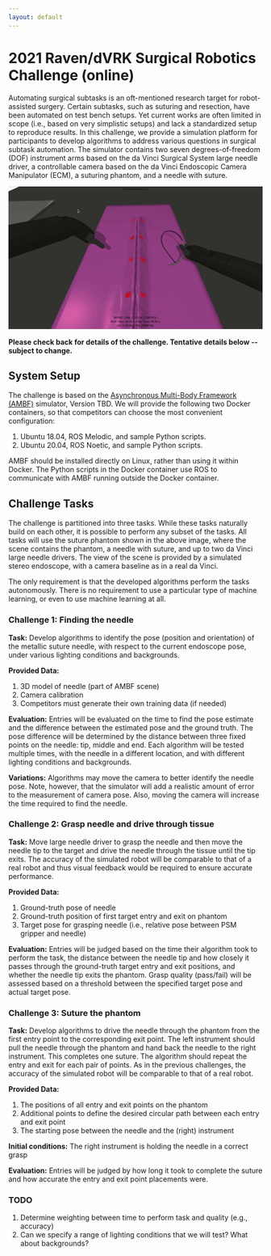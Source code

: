 ```yaml
---
layout: default
---
```


# 2021 Raven/dVRK Surgical Robotics Challenge (online)

Automating surgical subtasks is an oft-mentioned research target for robot-assisted surgery. Certain subtasks, such as
suturing and resection, have been automated on test bench setups. Yet current works are often limited in scope
(i.e., based on very simplistic setups) and lack a standardized setup to reproduce results. In this challenge, we provide
a simulation platform for participants to develop algorithms to address various questions in surgical subtask
automation. The simulator contains two seven degrees-of-freedom (DOF) instrument arms based on the da Vinci Surgical
System large needle driver, a controllable camera based on the da Vinci Endoscopic Camera Manipulator (ECM), a suturing
phantom, and a needle with suture.

![Sample Surgical Scene](/surgical-robotics-challenge/surgical_scene_ambf.gif)

**Please check back for details of the challenge. Tentative details below -- subject to change.**

## System Setup

The challenge is based on the [Asynchronous Multi-Body Framework (AMBF)](https://github.com/WPI-AIM/ambf)
simulator, Version TBD. We will provide the following two Docker containers, so that competitors can choose
the most convenient configuration:
1. Ubuntu 18.04, ROS Melodic, and sample Python scripts.
2. Ubuntu 20.04, ROS Noetic, and sample Python scripts.

AMBF should be installed directly on Linux, rather than using it within Docker.
The Python scripts in the Docker container use ROS to communicate with AMBF running outside the Docker container.

## Challenge Tasks

The challenge is partitioned into three tasks. While these tasks naturally build on each other, it is possible to perform any subset of the tasks. All tasks will use the suture phantom shown in the above image, where the scene contains the phantom, a needle with suture, and up to two da Vinci large needle drivers. The view of the scene is provided by a simulated stereo endoscope, with a camera baseline as in a real da Vinci.

The only requirement is that the developed algorithms perform the tasks autonomously. There is no requirement to use a particular type of machine learning, or even to use machine learning at all.

### Challenge 1: Finding the needle

**Task:** Develop algorithms to identify the pose (position and orientation) of the metallic suture needle, with respect to the current endoscope pose, under various lighting conditions and backgrounds.

**Provided Data:**
1. 3D model of needle (part of AMBF scene)
2. Camera calibration
3. Competitors must generate their own training data (if needed)

**Evaluation:** Entries will be evaluated on the time to find the pose estimate and the difference between the estimated pose and the ground truth. The pose difference will be determined by the distance between three fixed points on the needle: tip, middle and end. Each algorithm will be tested multiple times, with the needle in a different location, and with different lighting conditions and backgrounds.

**Variations:** Algorithms may move the camera to better identify the needle pose. Note, however, that the simulator will add a realistic amount of error to the measurement of camera pose. Also, moving the camera will increase the time required to find the needle.

### Challenge 2: Grasp needle and drive through tissue

**Task:** Move large needle driver to grasp the needle and then move the needle tip to the target and drive the needle through the tissue until the tip exits. The accuracy of the simulated robot will be comparable to that of a real robot and thus visual feedback would be required to ensure accurate performance.

**Provided Data:**
1. Ground-truth pose of needle
2. Ground-truth position of first target entry and exit on phantom
3. Target pose for grasping needle (i.e., relative pose between PSM gripper and needle)

**Evaluation:** Entries will be judged based on the time their algorithm took to perform the task, the distance between the needle tip and how closely it passes through the ground-truth target entry and exit positions, and whether the needle tip exits the phantom. Grasp quality (pass/fail) will be assessed based on a threshold between the specified target pose and actual target pose.

### Challenge 3: Suture the phantom

**Task:** Develop algorithms to drive the needle through the phantom from the first entry point to the corresponding exit point. The left instrument should pull the needle through the phantom and hand back the needle to the right instrument. This completes one suture. The algorithm should repeat the entry and exit for each pair of points.
As in the previous challenges, the accuracy of the simulated robot will be comparable to that of a real robot.

**Provided Data:**
1. The positions of all entry and exit points on the phantom
2. Additional points to define the desired circular path between each entry and exit point
3. The starting pose between the needle and the (right) instrument

**Initial conditions:** The right instrument is holding the needle in a correct grasp

**Evaluation:** Entries will be judged by how long it took to complete the suture and how accurate the entry and exit point placements were.

### TODO

1. Determine weighting between time to perform task and quality (e.g., accuracy)
2. Can we specify a range of lighting conditions that we will test? What about backgrounds?
